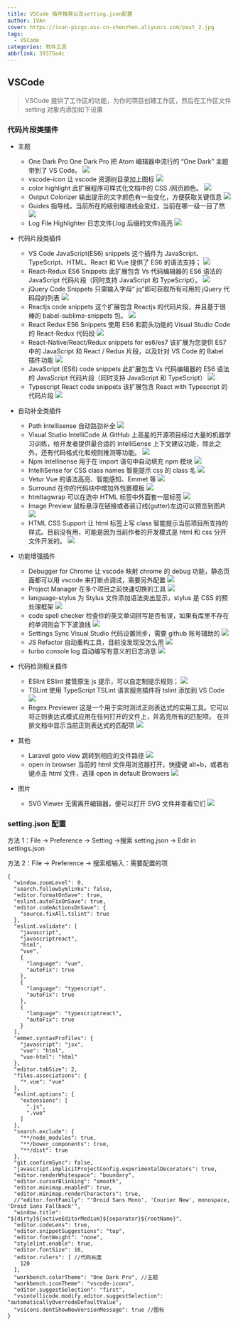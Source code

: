 ```yaml
---
title: VSCode 插件推荐以及setting.json配置
author: IVAn
cover: https://ivan-picgo.oss-cn-shenzhen.aliyuncs.com/post_2.jpg
tags:
  - VSCode
categories: 软件工具
abbrlink: 39375e4c
---
```


## VSCode

> VSCode 提供了工作区的功能，为你的项目创建工作区，然后在工作区文件 setting 对象内添加如下设置

### 代码片段类插件

- 主题

  - One Dark Pro
    One Dark Pro 把 Atom 编辑器中流行的 “One Dark” 主题带到了 VS Code。
    ![](http://blog.famuzhe.cn/ruanjiangongju/VSCode/VSCode1.png)
  - vscode-icon
    让 vscode 资源树目录加上图标
    ![](http://blog.famuzhe.cn/ruanjiangongju/VSCode/VSCode2.png)
  - color highlight
    此扩展程序可样式化文档中的 CSS /网页颜色。
    ![](http://blog.famuzhe.cn/ruanjiangongju/VSCode/VSCode3.png)
  - Output Colorizer
    输出提示的文字颜色有一些变化，方便获取关键信息
    ![](http://blog.famuzhe.cn/ruanjiangongju/VSCode/VSCode4.png)
  - Guides
    指导线，当前所在的级别缩进线会变红，当前在哪一级一目了然
    ![](http://blog.famuzhe.cn/ruanjiangongju/VSCode/VSCode5.png)
  - Log File Highlighter
    日志文件(.log 后缀的文件)高亮
    ![](http://blog.famuzhe.cn/ruanjiangongju/VSCode/VSCode6.png)

- 代码片段类插件

  - VS Code JavaScript(ES6) snippets
    这个插件为 JavaScript、TypeScript、HTML、React 和 Vue 提供了 ES6 的语法支持；
    ![](http://blog.famuzhe.cn/ruanjiangongju/VSCode/VSCode7.png)
  - React-Redux ES6 Snippets
    此扩展包含 Vs 代码编辑器的 ES6 语法的 JavaScript 代码片段（同时支持 JavaScript 和 TypeScript）。
    ![](http://blog.famuzhe.cn/ruanjiangongju/VSCode/VSCode8.png)
  - jQuery Code Snippets
    只需输入字母“ jq”即可获取所有可用的 jQuery 代码段的列表
    ![](http://blog.famuzhe.cn/ruanjiangongju/VSCode/VSCode9.png)
  - Reactjs code snippets
    这个扩展包含 Reactjs 的代码片段，并且基于很棒的 babel-sublime-snippets 包。
    ![](http://blog.famuzhe.cn/ruanjiangongju/VSCode/VSCode32.png)
  - React Redux ES6 Snippets
    使用 ES6 和箭头功能的 Visual Studio Code 的 React-Redux 代码段
    ![](http://blog.famuzhe.cn/ruanjiangongju/VSCode/VSCode33.png)
  - React-Native/React/Redux snippets for es6/es7
    该扩展为您提供 ES7 中的 JavaScript 和 React / Redux 片段，以及针对 VS Code 的 Babel 插件功能
    ![](http://blog.famuzhe.cn/ruanjiangongju/VSCode/VSCode34.png)
  - JavaScript (ES6) code snippets
    此扩展包含 Vs 代码编辑器的 ES6 语法的 JavaScript 代码片段（同时支持 JavaScript 和 TypeScript）
    ![](http://blog.famuzhe.cn/ruanjiangongju/VSCode/VSCode35.png)
  - Typescript React code snippets
    该扩展包含 React with Typescript 的代码片段
    ![](http://blog.famuzhe.cn/ruanjiangongju/VSCode/VSCode36.png)

- 自动补全类插件

  - Path Intellisense
    自动路劲补全
    ![](http://blog.famuzhe.cn/ruanjiangongju/VSCode/VSCode10.png)
  - Visual Studio IntelliCode
    从 GitHub 上高星的开源项目经过大量的机器学习训练，给开发者提供最合适的 IntelliSense 上下文建议功能，除此之外，还有代码格式化和规则推测等功能。
    ![](http://blog.famuzhe.cn/ruanjiangongju/VSCode/VSCode11.png)
  - Npm Intellisense
    用于在 import 语句中自动填充 npm 模块
    ![](http://blog.famuzhe.cn/ruanjiangongju/VSCode/VSCode12.png)
  - IntelliSense for CSS class names
    智能提示 css 的 class 名
    ![](http://blog.famuzhe.cn/ruanjiangongju/VSCode/VSCode13.png)
  - Vetur
    Vue 的语法高亮、智能感知、Emmet 等
    ![](http://blog.famuzhe.cn/ruanjiangongju/VSCode/VSCode14.png)
  - Surround
    在你的代码块中增加外包裹模板
    ![](http://blog.famuzhe.cn/ruanjiangongju/VSCode/VSCode15.png)
  - htmltagwrap
    可以在选中 HTML 标签中外面套一层标签
    ![](http://blog.famuzhe.cn/ruanjiangongju/VSCode/VSCode16.png)
  - Image Preview
    鼠标悬浮在链接或者装订线(gutter)左边可以预览到图片
    ![](http://blog.famuzhe.cn/ruanjiangongju/VSCode/VSCode17.png)
  - HTML CSS Support
    让 html 标签上写 class 智能提示当前项目所支持的样式。目前没有用，可能是因为当前作者的开发模式是 html 和 css 分开文件开发的。
    ![](http://blog.famuzhe.cn/ruanjiangongju/VSCode/VSCode18.png)

* 功能增强插件

  - Debugger for Chrome
    让 vscode 映射 chrome 的 debug 功能，静态页面都可以用 vscode 来打断点调试，需要另外配置
    ![](http://blog.famuzhe.cn/ruanjiangongju/VSCode/VSCode19.png)
  - Project Manager
    在多个项目之前快速切换的工具
    ![](http://blog.famuzhe.cn/ruanjiangongju/VSCode/VSCode20.png)
  - language-stylus
    为 Stylus 文件添加语法突出显示，stylus 是 CSS 的预处理框架
    ![](http://blog.famuzhe.cn/ruanjiangongju/VSCode/VSCode21.png)
  - code spell checker
    检查你的英文单词拼写是否有误，如果有库里不存在的单词则会下下波浪线
    ![](http://blog.famuzhe.cn/ruanjiangongju/VSCode/VSCode22.png)
  - Settings Sync
    Visual Studio 代码设置同步，需要 github 账号辅助的
    ![](http://blog.famuzhe.cn/ruanjiangongju/VSCode/VSCode23.png)
  - JS Refactor
    自动重构工具，目前没发现没怎么用
    ![](http://blog.famuzhe.cn/ruanjiangongju/VSCode/VSCode24.png)
  - turbo console log
    自动编写有意义的日志消息
    ![](http://blog.famuzhe.cn/ruanjiangongju/VSCode/VSCode25.png)

* 代码检测相关插件

  - ESlint
    ESlint 接管原生 js 提示，可以自定制提示规则；
    ![](http://blog.famuzhe.cn/ruanjiangongju/VSCode/VSCode26.png)
  - TSLint
    使用 TypeScript TSLint 语言服务插件将 tslint 添加到 VS Code
    ![](http://blog.famuzhe.cn/ruanjiangongju/VSCode/VSCode27.png)
  - Regex Previewer
    这是一个用于实时测试正则表达式的实用工具。它可以将正则表达式模式应用在任何打开的文件上，并高亮所有的匹配项。
    在并排文档中显示当前正则表达式的匹配项
    ![](http://blog.famuzhe.cn/ruanjiangongju/VSCode/VSCode28.png)

* 其他

  - Laravel goto view
    跳转到相应的文件路径
    ![](http://blog.famuzhe.cn/ruanjiangongju/VSCode/VSCode29.png)
  - open in browser
    当前的 html 文件用浏览器打开，快捷键 alt+b，或者右键点击 html 文件，选择 open in default Browsers
    ![](http://blog.famuzhe.cn/ruanjiangongju/VSCode/VSCode30.png)

* 图片

  - SVG Viewer
    无需离开编辑器，便可以打开 SVG 文件并查看它们
    ![](http://blog.famuzhe.cn/ruanjiangongju/VSCode/VSCode31.png)

### setting.json 配置

方法 1：File -> Preference -> Setting ->搜索 setting.json -> Edit in settings.json

方法 2：File -> Preference -> 搜索框输入：需要配置的项

```
{
  "window.zoomLevel": 0,
  "search.followSymlinks": false,
  "editor.formatOnSave": true,
  "eslint.autoFixOnSave": true,
  "editor.codeActionsOnSave": {
    "source.fixAll.tslint": true
  },
  "eslint.validate": [
    "javascript",
    "javascriptreact",
    "html",
    "vue",
    {
      "language": "vue",
      "autoFix": true
    },
    {
      "language": "typescript",
      "autoFix": true
    },
    {
      "language": "typescriptreact",
      "autoFix": true
    }
  ],
  "emmet.syntaxProfiles": {
    "javascript": "jsx",
    "vue": "html",
    "vue-html": "html"
  },
  "editor.tabSize": 2,
  "files.associations": {
    "*.vue": "vue"
  },
  "eslint.options": {
    "extensions": [
      ".js",
      ".vue"
    ]
  },
  "search.exclude": {
    "**/node_modules": true,
    "**/bower_components": true,
    "**/dist": true
  },
  "git.confirmSync": false,
  "javascript.implicitProjectConfig.experimentalDecorators": true,
  "editor.renderWhitespace": "boundary",
  "editor.cursorBlinking": "smooth",
  "editor.minimap.enabled": true,
  "editor.minimap.renderCharacters": true,
  //"editor.fontFamily": "'Droid Sans Mono', 'Courier New', monospace, 'Droid Sans Fallback'",
  "window.title": "${dirty}${activeEditorMedium}${separator}${rootName}",
  "editor.codeLens": true,
  "editor.snippetSuggestions": "top",
  "editor.fontWeight": "none",
  "stylelint.enable": true,
  "editor.fontSize": 16,
  "editor.rulers": [ //代码长度
    120
  ],
  "workbench.colorTheme": "One Dark Pro", //主题
  "workbench.iconTheme": "vscode-icons",
  "editor.suggestSelection": "first",
  "vsintellicode.modify.editor.suggestSelection": "automaticallyOverrodeDefaultValue",
  "vsicons.dontShowNewVersionMessage": true //图标
}
```
